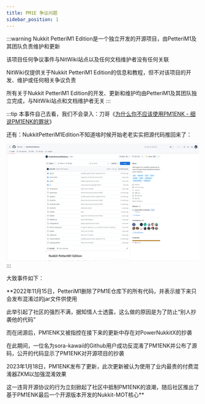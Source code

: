 ```yaml
---
title: PM1E 争议问题
sidebar_position: 1
---
```


:::warning
Nukkit PetteriM1 Edition是一个独立开发的开源项目，由PetteriM1及其团队负责维护和更新

该项目任何争议事件与NitWiki站点以及任何文档维护者没有任何关联

NitWiki仅提供关于Nukkit PetteriM1 Edition的信息和教程，但不对该项目的开发、维护或任何相关争议负责

所有关于Nukkit PetteriM1 Edition的开发、更新和维护均由PetteriM1及其团队独立完成，与NitWiki站点和文档维护者无关
:::

:::tip
本事件自己去看，我们不会录入：刀哥《[为什么你不应该使用PM1ENK - 细说PM1ENK的罪状](https://www.minebbs.com/threads/pm1enk-pm1enk.16912/)》

还有：NukkitPetteriM1Edition不知道啥时候开始老老实实把源代码推回来了：

![?](./zhengyi.png)
:::

大致事件如下：

**2022年11月15日，PetteriM1删除了PM1E仓库下的所有代码，并表示接下来只会发布混淆过的jar文件供使用

此举引起了社区的强烈不满，据知情人士透露，这么做的原因是为了防止“别人抄袭他的代码”

而在闭源后，PM1ENK又被指控在接下来的更新中存在对PowerNukkitX的抄袭

在此期间，一位名为sora-kawaii的Github用户成功反混淆了PM1ENK并公布了源码，公开的代码显示了PM1ENK对开源项目的抄袭

2023年1月18日，PM1ENK发布了更新，此次更新被认为使用了业内最贵的付费混淆器ZKM以加强混淆效果

这一违背开源协议的行为立刻掀起了社区中抵制PM1ENK的浪潮，随后社区推出了基于PM1ENK最后一个开源版本开发的Nukkit-MOT核心**
